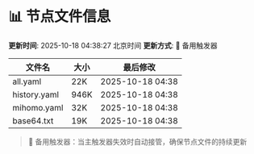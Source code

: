 # 📊 节点文件信息

**更新时间**: 2025-10-18 04:38:27 北京时间
**更新方式**: 🔄 备用触发器

| 文件名 | 大小 | 最后修改 |
|--------|------|----------|
| all.yaml | 22K | 2025-10-18 04:38 |
| history.yaml | 946K | 2025-10-18 04:38 |
| mihomo.yaml | 32K | 2025-10-18 04:38 |
| base64.txt | 19K | 2025-10-18 04:38 |

> 🔄 备用触发器：当主触发器失效时自动接管，确保节点文件的持续更新
